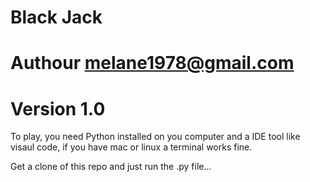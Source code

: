 # Black Jack

# Authour melane1978@gmail.com

# Version 1.0


To play, you need Python installed on you computer and a IDE tool like visaul code, if you have mac or linux a terminal works fine.

Get a clone of this repo and just run the .py file...


